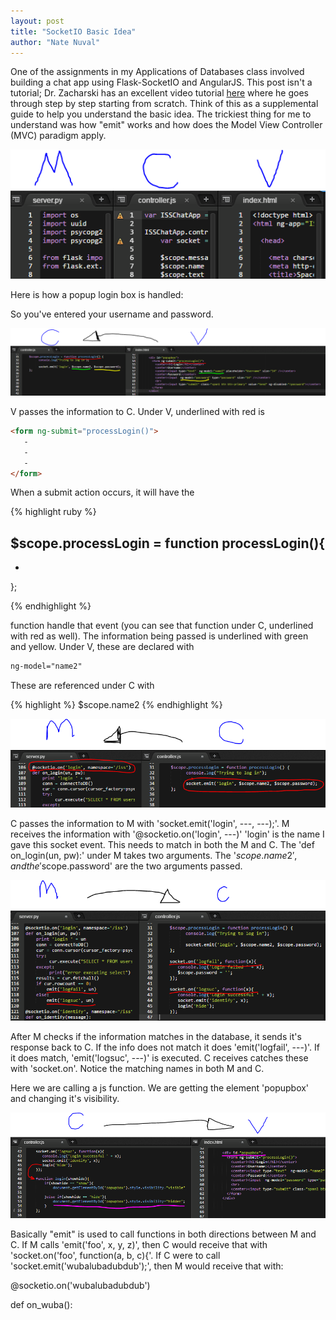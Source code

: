 ```yaml
---
layout: post
title: "SocketIO Basic Idea"
author: "Nate Nuval"
---
```


One of the assignments in my Applications of Databases class involved building a chat app using Flask-SocketIO and AngularJS.
This post isn't a tutorial; Dr. Zacharski has an excellent video tutorial <a href="https://youtu.be/5cQFzc_Zo8M">here</a> 
where he goes through step by step starting from scratch. Think of this as a supplemental guide to help you understand 
the basic idea. The trickiest thing for me to understand was how "emit" works and how does the Model View Controller (MVC) 
paradigm apply.


![mvc](/assets/mvc.PNG)


Here is how a popup login box is handled:

So you've entered your username and password.

![vtoc](/assets/vtoc.PNG)

V passes the information to C. Under V, underlined with red is 


```html
<form ng-submit="processLogin()">
   -
   -
   -
</form>
```

When a submit action occurs, it will 
have the 

{% highlight ruby %}

$scope.processLogin = function processLogin(){
 -
 -
};

{% endhighlight %}

function handle that event (you can see that function under C, underlined with red as well). The information
being passed is underlined with green and yellow. Under V, these are declared with 

```html
ng-model="name2"
```
These are referenced under C 
with 

{% highlight %}
$scope.name2
{% endhighlight %}

![ctom](/assets/ctom.PNG)


C passes the information to M with 'socket.emit('login', ---, ---);'. M receives the information with '@socketio.on('login', ---)'
'login' is the name I gave this socket event. This needs to match in both the M and C. The 'def on_login(un, pw):' under M takes two 
arguments. The '$scope.name2', and the '$scope.password' are the two arguments passed. 


![mtoc](/assets/mtoc.PNG)

After M checks if the information matches in the database, it sends it's response back to C. If the info does not match it does
'emit('logfail', ---)'. If it does match, 'emit('logsuc', ---)' is executed. C receives catches these with 'socket.on'. Notice the matching names in both M and C.




Here we are calling a js function. We are getting the element 'popupbox' and changing it's visibility.

![ctov](/assets/ctov.PNG)


Basically "emit" is used to call functions in both directions between M and C. If M calls 'emit('foo', x, y, z)', then 
C would receive that with 'socket.on('foo', function(a, b, c){'. If C were to call 'socket.emit('wubalubadubdub');',
then M would receive that with: 

@socketio.on('wubalubadubdub')

def on_wuba():
